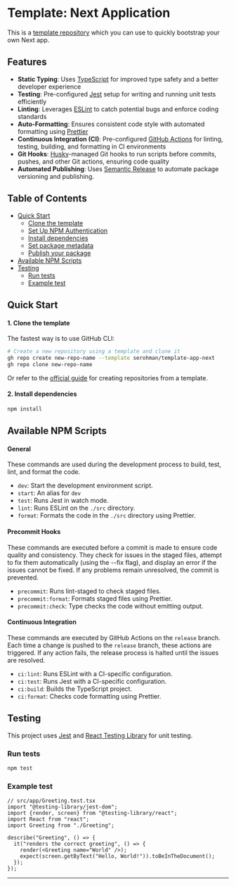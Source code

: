 # Template: Next Application

This is a [template repository](https://docs.github.com/en/repositories/creating-and-managing-repositories/creating-a-repository-from-a-template) which you can use to quickly bootstrap your own Next app.

## Features

- **Static Typing**: Uses [TypeScript](https://www.typescriptlang.org/) for improved type safety and a better developer experience
- **Testing**: Pre-configured [Jest](https://jestjs.io/) setup for writing and running unit tests efficiently
- **Linting**: Leverages [ESLint](https://eslint.org/) to catch potential bugs and enforce coding standards
- **Auto-Formatting**: Ensures consistent code style with automated formatting using [Prettier](https://prettier.io/)
- **Continuous Integration (CI)**: Pre-configured [GitHub Actions](https://docs.github.com/en/actions) for linting, testing, building, and formatting in CI environments
- **Git Hooks**: [Husky](https://typicode.github.io/husky/)-managed Git hooks to run scripts before commits, pushes, and other Git actions, ensuring code quality
- **Automated Publishing**: Uses [Semantic Release](https://semantic-release.gitbook.io/semantic-release) to automate package versioning and publishing.

## Table of Contents

- [Quick Start](#quick-start)
  - [Clone the template](#1-clone-the-template)
  - [Set Up NPM Authentication](#2-set-up-npm-authentication)
  - [Install dependencies](#3-install-dependencies)
  - [Set package metadata](#4-set-package-metadata)
  - [Publish your package](#5-publish-your-package)
- [Available NPM Scripts](#available-npm-scripts)
- [Testing](#testing)
  - [Run tests](#run-tests)
  - [Example test](#example-test)

## Quick Start

#### 1. Clone the template

The fastest way is to use GitHub CLI:

```bash
# Create a new repository using a template and clone it
gh repo create new-repo-name --template serohman/template-app-next
gh repo clone new-repo-name
```

Or refer to the [official guide](https://docs.github.com/en/github/creating-cloning-and-archiving-repositories/creating-a-repository-from-a-template) for creating repositories from a template.

#### 2. Install dependencies

```bash
npm install
```

## Available NPM Scripts

#### General

These commands are used during the development process to build, test, lint, and format the code.

- `dev`: Start the development environment script.
- `start`: An alias for `dev`
- `test`: Runs Jest in watch mode.
- `lint`: Runs ESLint on the `./src` directory.
- `format`: Formats the code in the `./src` directory using Prettier.

#### Precommit Hooks

These commands are executed before a commit is made to ensure code quality and consistency. They check for issues in the staged files, attempt to fix them automatically (using the --fix flag), and display an error if the issues cannot be fixed. If any problems remain unresolved, the commit is prevented.

- `precommit`: Runs lint-staged to check staged files.
- `precommit:format`: Formats staged files using Prettier.
- `precommit:check`: Type checks the code without emitting output.

#### Continuous Integration

These commands are executed by GitHub Actions on the `release` branch. Each time a change is pushed to the `release` branch, these actions are triggered. If any action fails, the release process is halted until the issues are resolved.

- `ci:lint`: Runs ESLint with a CI-specific configuration.
- `ci:test`: Runs Jest with a CI-specific configuration.
- `ci:build`: Builds the TypeScript project.
- `ci:format`: Checks code formatting using Prettier.

## Testing

This project uses [Jest](https://jestjs.io/) and [React Testing Library](https://testing-library.com/docs/react-testing-library/intro/) for unit testing.

### Run tests

```bash
npm test
```

### Example test

```tsx
// src/app/Greeting.test.tsx
import "@testing-library/jest-dom";
import {render, screen} from "@testing-library/react";
import React from "react";
import Greeting from "./Greeting";

describe("Greeting", () => {
  it("renders the correct greeting", () => {
    render(<Greeting name="World" />);
    expect(screen.getByText("Hello, World!")).toBeInTheDocument();
  });
});
```

---

